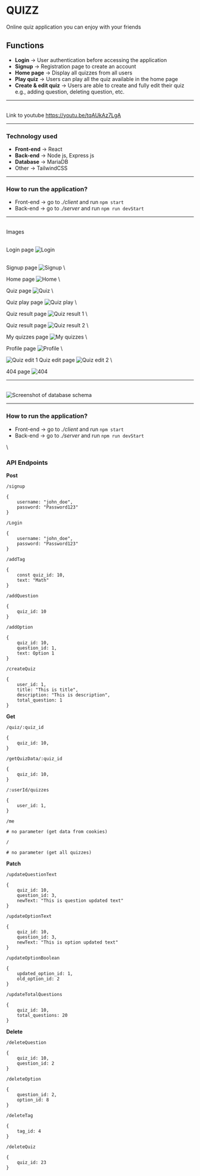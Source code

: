 # QUIZZ

Online quiz application you can enjoy with your friends

## Functions

-   **Login** -> User authentication before accessing the application
-   **Signup** -> Registration page to create an account
-   **Home page** -> Display all quizzes from all users
-   **Play quiz** -> Users can play all the quiz available in the home page
-   **Create & edit quiz** -> Users are able to create and fully edit their quiz e.g., adding question, deleting question, etc.

---

\
Link to youtube
https://youtu.be/tqAUkAz7LgA

---

### Technology used

-   **Front-end** -> React
-   **Back-end** -> Node js, Express js
-   **Database** -> MariaDB
-   Other -> TailwindCSS

---

### How to run the application?

-   Front-end -> go to _./client_ and run `npm start`
-   Back-end -> go to _./server_ and run `npm run devStart`

---

\
Images

\
Login page
![Login](img/login.png)

\
Signup page
![Signup](img/signup.png)
\

Home page
![Home](img/home.png)
\

Quiz page
![Quiz](img/quiz.png)
\

Quiz play page
![Quiz play](img/quiz-play.png)
\

Quiz result page
![Quiz result 1](img/quiz-result-1.png)
\

Quiz result page
![Quiz result 2](img/quiz-result-2.png)
\

My quizzes page
![My quizzes](img/my-quizzes.png)
\

Profile page
![Profile](img/profile.png)
\

![Quiz edit 1](img/quiz-edit-1.png)
Quiz edit page
![Quiz edit 2](img/quiz-edit-2.png)
\

404 page
![404](img/404.png)

---

\
![Screenshot of database schema](img/database-schema.png)

---

### How to run the application?

-   Front-end -> go to _./client_ and run `npm start`
-   Back-end -> go to _./server_ and run `npm run devStart`

\

### API Endpoints

**Post**

```
/signup

{
    username: "john_doe",
    password: "Password123"
}
```

```
/Login

{
    username: "john_doe",
    password: "Password123"
}
```

```
/addTag

{
    const quiz_id: 10,
    text: "Math"
}
```

```
/addQuestion

{
    quiz_id: 10
}
```

```
/addOption

{
    quiz_id: 10,
    question_id: 1,
    text: Option 1
}
```

```
/createQuiz

{
    user_id: 1,
    title: "This is title",
    description: "This is description",
    total_question: 1
}

```

**Get**

```
/quiz/:quiz_id

{
    quiz_id: 10,
}
```

```
/getQuizData/:quiz_id

{
    quiz_id: 10,
}

```

```
/:userId/quizzes

{
    user_id: 1,
}
```

```
/me

# no parameter (get data from cookies)
```

```
/

# no parameter (get all quizzes)
```

**Patch**

```
/updateQuestionText

{
    quiz_id: 10,
    question_id: 3,
    newText: "This is question updated text"
}
```

```
/updateOptionText

{
    quiz_id: 10,
    question_id: 3,
    newText: "This is option updated text"
}
```

```
/updateOptionBoolean

{
    updated_option_id: 1,
    old_option_id: 2
}
```

```
/updateTotalQuestions

{
    quiz_id: 10,
    total_questions: 20
}
```

**Delete**

```
/deleteQuestion

{
    quiz_id: 10,
    question_id: 2
}
```

```
/deleteOption

{
    question_id: 2,
    option_id: 8
}
```

```
/deleteTag

{
    tag_id: 4
}
```

```
/deleteQuiz

{
    quiz_id: 23
}
```
